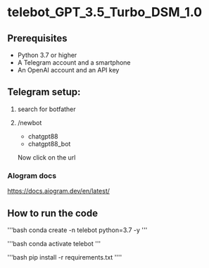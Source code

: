 # telebot_GPT_3.5_Turbo_DSM_1.0


## Prerequisites


- Python 3.7 or higher
- A Telegram account and a smartphone
- An OpenAI account and an API key


## Telegram setup:

1. search for botfather
2. /newbot
   - chatgpt88
   - chatgpt88_bot

   Now click on the url


### AIogram docs
https://docs.aiogram.dev/en/latest/

## How to run the code

'''bash 
conda create -n telebot python=3.7 -y
'''

'''bash
conda activate telebot
'''

'''bash
pip install -r requirements.txt
''''
